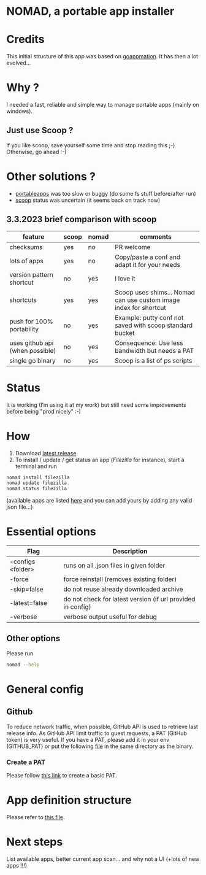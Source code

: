 # NOMAD, a portable app installer 

# Credits
This initial structure of this app was based on [goappmation](https://github.com/josephspurrier/goappmation).
It has then a lot evolved...

# Why ?
I needed a fast, reliable and simple way to manage portable apps (mainly on windows).

## Just use Scoop ?
If you like scoop, save yourself some time and stop reading this ;-)
Otherwise, go ahead :-)

# Other solutions ?
 * [portableapps](https://portableapps.com/) was too slow or buggy (do some fs stuff before/after run) 
 * [scoop](https://scoop.sh/) status was uncertain (it seems back on track now)

## 3.3.2023 brief comparison with scoop

| feature                         | scoop | nomad | comments                                                          |
|---------------------------------|-------|-------|-------------------------------------------------------------------|
| checksums                       | yes   | no    | PR welcome                                                        |
| lots of apps                    | yes   | no    | Copy/paste a conf and adapt it for your needs                     |
| version pattern shortcut        | no    | yes   | I love it                                                         |
| shortcuts                       | yes   | yes   | Scoop uses shims... Nomad can use custom image index for shortcut |
| push for 100% portability       | no    | yes   | Example: putty conf not saved with scoop standard bucket          |
| uses github api (when possible) | no    | yes   | Consequence: Use less bandwidth but needs a PAT                   |
| single go binary                | no    | yes   | Scoop is a list of ps scripts                                     |

# Status
It is working (I’m using it at my work) but still need some improvements before being "prod nicely" :-)

# How
 1. Download [latest release](https://github.com/jonathanMelly/portable-app-installer/releases/latest)
 2. To install / update / get status an app (*Filezilla* for instance), start a terminal and run
```bash 
nomad install filezilla
nomad update filezilla
nomad status filezilla
```

(available apps are listed [here](cmd/nomad/app-definitions) and you can add yours by adding any valid json file...)

# Essential options

| Flag                    | Description                                                         |
|-------------------------|---------------------------------------------------------------------|
| -configs &lt;folder&gt; | runs on all .json files in given folder                             |
| -force                  | force reinstall (removes existing folder)                           |
| -skip=false             | do not reuse already downloaded archive                             |
| -latest=false           | do not check for latest version (if url provided in config)         |
| -verbose                | verbose output useful for debug                                     |

## Other options
Please run
```bash 
nomad --help
```

# General config
## Github
To reduce network traffic, when possible, GitHub API is used to retrieve last release info.
As GitHub API limit traffic to guest requests, a PAT (GitHub token) is very useful.
If you have a PAT, please add it in your env (GITHUB_PAT) or put the following [file](config/nomad.toml) in 
the same directory as the binary.

### Create a PAT
Please follow [this link](https://docs.github.com/en/authentication/keeping-your-account-and-data-secure/creating-a-personal-access-token) to create a basic PAT.

# App definition structure
Please refer to [this file](internal/pkg/data/data.go).

# Next steps
List available apps, better current app scan... and why not a UI (+lots of new apps !!!)

